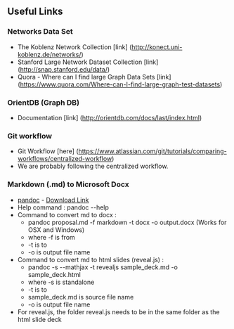 ## Useful Links

### Networks Data Set
* The Koblenz Network Collection [link] (http://konect.uni-koblenz.de/networks/)
* Stanford Large Network Dataset Collection [link] (http://snap.stanford.edu/data/)
* Quora - Where can I find large Graph Data Sets [link] (https://www.quora.com/Where-can-I-find-large-graph-test-datasets)

### OrientDB (Graph DB)
* Documentation [link] (http://orientdb.com/docs/last/index.html)

### Git workflow
* Git Workflow [here] (https://www.atlassian.com/git/tutorials/comparing-workflows/centralized-workflow)
* We are probably following the centralized workflow.

### Markdown (.md) to Microsoft Docx
* [pandoc](http://pandoc.org/installing.html) - [Download Link](http://pandoc.org/installing.html)
* Help command : pandoc --help
* Command to convert md to docx :
    * pandoc proposal.md -f markdown -t docx -o output.docx (Works for OSX and Windows)
	* where -f is from
	* -t is to
	* -o is output file name
* Command to convert md to html slides (reveal.js) :
    * pandoc -s --mathjax -t revealjs sample_deck.md -o sample_deck.html
	* where -s is standalone
	* -t is to
	* sample_deck.md is source file name
	* -o is output file name
* For reveal.js, the folder reveal.js needs to be in the same folder as the html slide deck
